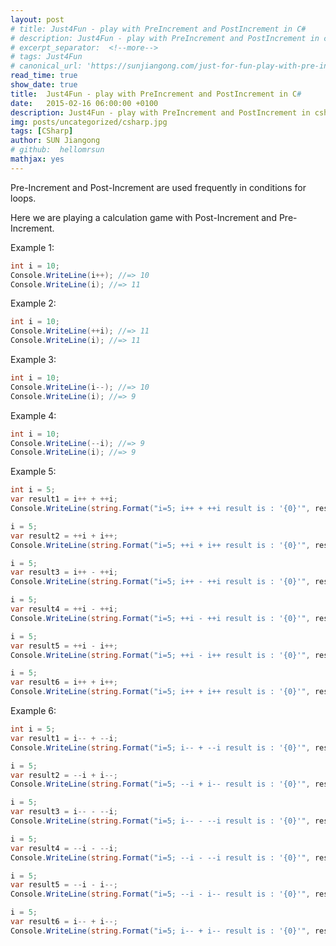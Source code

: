 ```yaml
---
layout: post
# title: Just4Fun - play with PreIncrement and PostIncrement in C#
# description: Just4Fun - play with PreIncrement and PostIncrement in csharp
# excerpt_separator:  <!--more-->
# tags: Just4Fun
# canonical_url: 'https://sunjiangong.com/just-for-fun-play-with-pre-increment-and-post-increment-in-csharp/'
read_time: true
show_date: true
title:  Just4Fun - play with PreIncrement and PostIncrement in C#
date:   2015-02-16 06:00:00 +0100
description: Just4Fun - play with PreIncrement and PostIncrement in csharp, c#
img: posts/uncategorized/csharp.jpg
tags: [CSharp]
author: SUN Jiangong
# github:  hellomrsun
mathjax: yes
---
```


Pre-Increment and Post-Increment are used frequently in conditions for loops.

Here we are playing a calculation game with Post-Increment and Pre-Increment.

<!--more-->

Example 1:

```csharp
int i = 10;
Console.WriteLine(i++); //=> 10
Console.WriteLine(i); //=> 11
```

Example 2:

```csharp
int i = 10;
Console.WriteLine(++i); //=> 11
Console.WriteLine(i); //=> 11
```

Example 3:

```csharp
int i = 10;
Console.WriteLine(i--); //=> 10
Console.WriteLine(i); //=> 9
```

Example 4:

```csharp
int i = 10;
Console.WriteLine(--i); //=> 9
Console.WriteLine(i); //=> 9
```

Example 5:

```csharp
int i = 5;
var result1 = i++ + ++i;
Console.WriteLine(string.Format("i=5; i++ + ++i result is : '{0}'", result1)); //=> 12

i = 5;
var result2 = ++i + i++;
Console.WriteLine(string.Format("i=5; ++i + i++ result is : '{0}'", result2)); //=> 12

i = 5;
var result3 = i++ - ++i;
Console.WriteLine(string.Format("i=5; i++ - ++i result is : '{0}'", result3)); //=> -2

i = 5;
var result4 = ++i - ++i;
Console.WriteLine(string.Format("i=5; ++i - ++i result is : '{0}'", result4)); //=> -1

i = 5;
var result5 = ++i - i++;
Console.WriteLine(string.Format("i=5; ++i - i++ result is : '{0}'", result5)); //=> 0

i = 5;
var result6 = i++ + i++;
Console.WriteLine(string.Format("i=5; i++ + i++ result is : '{0}'", result6)); //=> 11
```

Example 6:

```csharp
int i = 5;
var result1 = i-- + --i;
Console.WriteLine(string.Format("i=5; i-- + --i result is : '{0}'", result1)); //=> 8

i = 5;
var result2 = --i + i--;
Console.WriteLine(string.Format("i=5; --i + i-- result is : '{0}'", result2)); //=> 8

i = 5;
var result3 = i-- - --i;
Console.WriteLine(string.Format("i=5; i-- - --i result is : '{0}'", result3)); //=> 2

i = 5;
var result4 = --i - --i;
Console.WriteLine(string.Format("i=5; --i - --i result is : '{0}'", result4)); //=> 1

i = 5;
var result5 = --i - i--;
Console.WriteLine(string.Format("i=5; --i - i-- result is : '{0}'", result5)); //=> 0

i = 5;
var result6 = i-- + i--;
Console.WriteLine(string.Format("i=5; i-- + i-- result is : '{0}'", result6)); //=> 9
```
